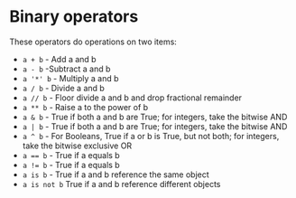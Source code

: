 # Binary operators
These operators do operations on two items:
* `a + b` - Add a and b
* `a - b` -Subtract a and b
* `a '*' b` - Multiply a and b
* `a / b` - Divide a and b
* `a // b` - Floor divide a and b and drop fractional remainder
* `a ** b` - Raise a to the power of b
* `a & b` - True if both a and b are True; for integers, take the bitwise AND
* `a | b` - True if both a and b are True; for integers, take the bitwise AND
* `a ^ b` - For Booleans, True if a or b is True, but not both; for integers, take the bitwise exclusive OR
* `a == b` - True if a equals b
* `a != b` - True if a equals b
* `a is b` - True if a and b reference the same object
* `a is not b` True if a and b reference different objects